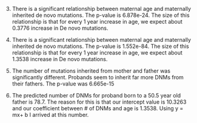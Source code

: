3. There is a significant relationship between maternal age and maternally inherited de novo mutations. The p-value is 6.878e-24. The size of this relationship is that for every 1 year increase in age, we expect about 0.3776 increase in De novo mutations.

4. There is a significant relationship between maternal age and maternally inherited de novo mutations. The p-value is 1.552e-84. The size of this relationship is that for every 1 year increase in age, we expect about 1.3538 increase in De novo mutations.

6. The number of mutations inherited from mother and father was significantly different. Probands seem to inherit far more DNMs from their fathers. The p-value was 6.665e-15

7. The predicted number of DNMs for proband born to a 50.5 year old father is 78.7. The reason for this is that our intercept value is 10.3263 and our coefficient between # of DNMs and age is 1.3538. Using y = mx+ b I arrived at this number.